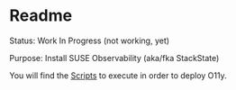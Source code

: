 # Readme

Status:  Work In Progress (not working, yet)

Purpose: Install SUSE Observability (aka/fka StackState) 

You will find the [Scripts](./Scripts) to execute in order to deploy O11y.
